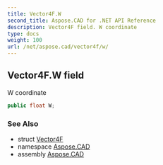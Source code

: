 ```yaml
---
title: Vector4F.W
second_title: Aspose.CAD for .NET API Reference
description: Vector4F field. W coordinate
type: docs
weight: 100
url: /net/aspose.cad/vector4f/w/
---
```

## Vector4F.W field

W coordinate

```csharp
public float W;
```

### See Also

* struct [Vector4F](../)
* namespace [Aspose.CAD](../../../aspose.cad/)
* assembly [Aspose.CAD](../../../)


